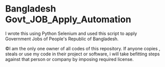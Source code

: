 # Bangladesh Govt_JOB_Apply_Automation
I wrote this using Python Selenium and used this script to apply Government Jobs of People's Republic of Bangladesh.  

©I am the only one owner of all codes of this repository. If anyone copies , steals or use my code in their project or software, i will take befitting steps against that person or company by imposing required license.
